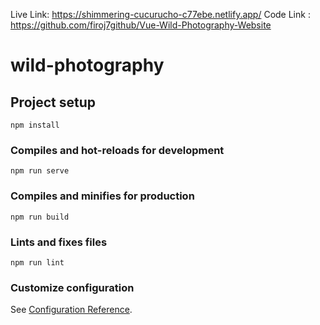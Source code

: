 Live Link: https://shimmering-cucurucho-c77ebe.netlify.app/
Code Link : https://github.com/firoj7github/Vue-Wild-Photography-Website




# wild-photography

## Project setup
```
npm install
```

### Compiles and hot-reloads for development
```
npm run serve
```

### Compiles and minifies for production
```
npm run build
```

### Lints and fixes files
```
npm run lint
```

### Customize configuration
See [Configuration Reference](https://cli.vuejs.org/config/).
